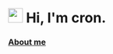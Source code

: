 <h1><img src="https://cdn.discordapp.com/emojis/861062999330521108.gif" width="30"/> Hi, I'm cron.</h1>

<h3><a href="https://cron.jp">About me</a></h3>
